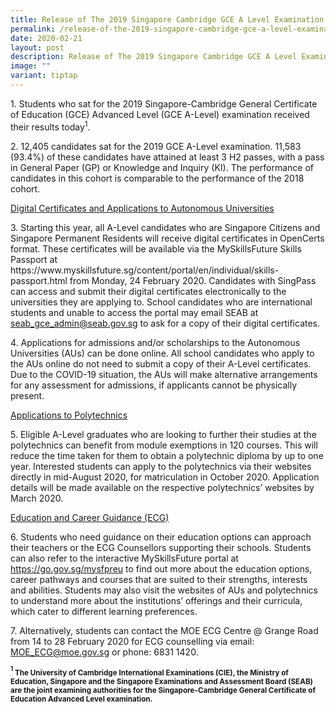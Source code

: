 ```yaml
---
title: Release of The 2019 Singapore Cambridge GCE A Level Examination Results
permalink: /release-of-the-2019-singapore-cambridge-gce-a-level-examination-results/
date: 2020-02-21
layout: post
description: Release of The 2019 Singapore Cambridge GCE A Level Examination Results
image: ""
variant: tiptap
---
```

<p>1. Students who sat for the 2019 Singapore-Cambridge General Certificate
of Education (GCE) Advanced Level (GCE A-Level) examination received their
results today<sup>1</sup>.</p>
<p>2. 12,405 candidates sat for the 2019 GCE A-Level examination. 11,583
(93.4%) of these candidates have attained at least 3 H2 passes, with a
pass in General Paper (GP) or Knowledge and Inquiry (KI). The performance
of candidates in this cohort is comparable to the performance of the 2018
cohort.</p>
<p><u>Digital Certificates and Applications to Autonomous Universities</u>
</p>
<p>3. Starting this year, all A-Level candidates who are Singapore Citizens
and Singapore Permanent Residents will receive digital certificates in
OpenCerts format. These certificates will be available via the MySkillsFuture
Skills Passport at https://www.myskillsfuture.sg/content/portal/en/individual/skills-passport.html
from Monday, 24 February 2020. Candidates with SingPass can access and
submit their digital certificates electronically to the universities they
are applying to. School candidates who are international students and unable
to access the portal may email SEAB at <a href="mailto:seab_gce_admin@seab.gov.sg" rel="noopener noreferrer nofollow" target="_blank">seab_gce_admin@seab.gov.sg</a> to
ask for a copy of their digital certificates.</p>
<p>4. Applications for admissions and/or scholarships to the Autonomous Universities
(AUs) can be done online. All school candidates who apply to the AUs online
do not need to submit a copy of their A-Level certificates. Due to the
COVID-19 situation, the AUs will make alternative arrangements for any
assessment for admissions, if applicants cannot be physically present.</p>
<p><u>Applications to Polytechnics</u>
</p>
<p>5. Eligible A-Level graduates who are looking to further their studies
at the polytechnics can benefit from module exemptions in 120 courses.
This will reduce the time taken for them to obtain a polytechnic diploma
by up to one year. Interested students can apply to the polytechnics via
their websites directly in mid-August 2020, for matriculation in October
2020. Application details will be made available on the respective polytechnics’
websites by March 2020.</p>
<p><u>Education and Career Guidance (ECG)</u>
</p>
<p>6. Students who need guidance on their education options can approach
their teachers or the ECG Counsellors supporting their schools. Students
can also refer to the interactive MySkillsFuture portal at <a href="https://go.gov.sg/mysfpreu" rel="noopener noreferrer nofollow" target="_blank">https://go.gov.sg/mysfpreu</a> to
find out more about the education options, career pathways and courses
that are suited to their strengths, interests and abilities. Students may
also visit the websites of AUs and polytechnics to understand more about
the institutions’ offerings and their curricula, which cater to different
learning preferences.</p>
<p>7. Alternatively, students can contact the MOE ECG Centre @ Grange Road
from 14 to 28 February 2020 for ECG counselling via email: <a href="mailto:MOE_ECG@moe.gov.sg" rel="noopener noreferrer nofollow" target="_blank">MOE_ECG@moe.gov.sg</a> or
phone: 6831 1420.</p>
<p><strong><sup><sub>1</sub></sup><sub> The University of Cambridge International Examinations (CIE), the Ministry of Education, Singapore and the Singapore Examinations and Assessment Board (SEAB) are the joint examining authorities for the Singapore-Cambridge General Certificate of Education Advanced Level examination.</sub></strong>
</p>
<p></p>